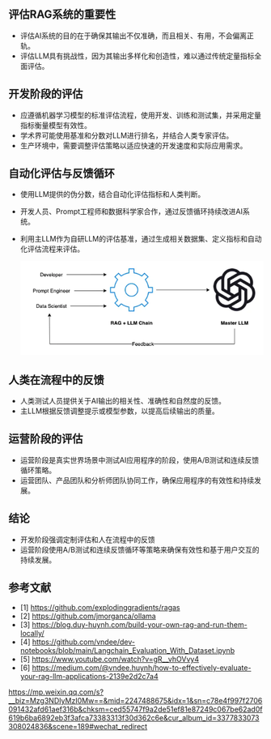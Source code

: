 ## 评估RAG系统的重要性

- 评估AI系统的目的在于确保其输出不仅准确，而且相关、有用，不会偏离正轨。
- 评估LLM具有挑战性，因为其输出多样化和创造性，难以通过传统定量指标全面评估。

## 开发阶段的评估
- 应遵循机器学习模型的标准评估流程，使用开发、训练和测试集，并采用定量指标衡量模型有效性。
- 学术界可能使用基准和分数对LLM进行排名，并结合人类专家评估。
- 生产环境中，需要调整评估策略以适应快速的开发速度和实际应用需求。

## 自动化评估与反馈循环
- 使用LLM提供的伪分数，结合自动化评估指标和人类判断。

- 开发人员、Prompt工程师和数据科学家合作，通过反馈循环持续改进AI系统。

- 利用主LLM作为自研LLM的评估基准，通过生成相关数据集、定义指标和自动化评估流程来评估。

  ![Image](img/Task27如何评估RAG系统/640-20240409235150658)

## 人类在流程中的反馈
- 人类测试人员提供关于AI输出的相关性、准确性和自然度的反馈。
- 主LLM根据反馈调整提示或模型参数，以提高后续输出的质量。

## 运营阶段的评估
- 运营阶段是真实世界场景中测试AI应用程序的阶段，使用A/B测试和连续反馈循环策略。
- 运营团队、产品团队和分析师团队协同工作，确保应用程序的有效性和持续发展。

## 结论

- 开发阶段强调定制评估和人在流程中的反馈
- 运营阶段使用A/B测试和连续反馈循环等策略来确保有效性和基于用户交互的持续发展。

## 参考文献

- [1] https://github.com/explodinggradients/ragas
- [2] https://github.com/jmorganca/ollama
- [3] https://blog.duy-huynh.com/build-your-own-rag-and-run-them-locally/
- [4] https://github.com/vndee/dev-notebooks/blob/main/Langchain_Evaluation_With_Dataset.ipynb
- [5] https://www.youtube.com/watch?v=gR__vhOVvy4
- [6] https://medium.com/@vndee.huynh/how-to-effectively-evaluate-your-rag-llm-applications-2139e2d2c7a4


https://mp.weixin.qq.com/s?__biz=Mzg3NDIyMzI0Mw==&mid=2247488675&idx=1&sn=c78e4f997f2706091432afd61aef316b&chksm=ced55747f9a2de51ef81e87249c067be62ad0f619b6ba6892eb3f3afca73383313f30d362c6e&cur_album_id=3377833073308024836&scene=189#wechat_redirect